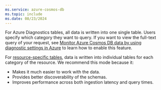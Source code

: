 ```yaml
---
ms.service: azure-cosmos-db
ms.topic: include
ms.date: 08/23/2024
---
```


For Azure Diagnostics tables, all data is written into one single table. Users specify which category they want to query. If you want to view the full-text query of your request, see [Monitor Azure Cosmos DB data by using diagnostic settings in Azure](../monitor-resource-logs.md#enable-full-text-query-for-logging-query-text) to learn how to enable this feature.

For [resource-specific tables](../monitor-resource-logs.md#create-diagnostic-settings), data is written into individual tables for each category of the resource. We recommend this mode because it:

- Makes it much easier to work with the data.
- Provides better discoverability of the schemas.
- Improves performance across both ingestion latency and query times.
